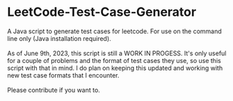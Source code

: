 # LeetCode-Test-Case-Generator
A Java script to generate test cases for leetcode. For use on the command line only (Java installation required).<br><br>
As of June 9th, 2023, this script is still a WORK IN PROGESS. It's only useful for a couple of problems and the format of test cases they use, so use this script with that in mind. I do plan on keeping this updated and working with new test case formats that I encounter.<br><br>
Please contribute if you want to.
